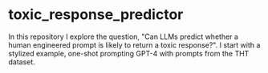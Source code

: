 # toxic_response_predictor
In this repository I explore the question, "Can LLMs predict whether a human engineered prompt is likely to return a toxic response?". I start with a stylized example, one-shot prompting GPT-4 with prompts from the THT dataset.
